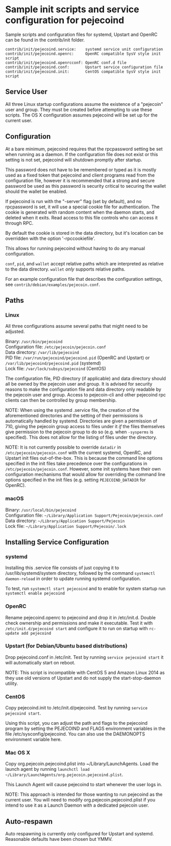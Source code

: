Sample init scripts and service configuration for pejecoind
==========================================================

Sample scripts and configuration files for systemd, Upstart and OpenRC
can be found in the contrib/init folder.

    contrib/init/pejecoind.service:    systemd service unit configuration
    contrib/init/pejecoind.openrc:     OpenRC compatible SysV style init script
    contrib/init/pejecoind.openrcconf: OpenRC conf.d file
    contrib/init/pejecoind.conf:       Upstart service configuration file
    contrib/init/pejecoind.init:       CentOS compatible SysV style init script

Service User
---------------------------------

All three Linux startup configurations assume the existence of a "pejecoin" user
and group.  They must be created before attempting to use these scripts.
The OS X configuration assumes pejecoind will be set up for the current user.

Configuration
---------------------------------

At a bare minimum, pejecoind requires that the rpcpassword setting be set
when running as a daemon.  If the configuration file does not exist or this
setting is not set, pejecoind will shutdown promptly after startup.

This password does not have to be remembered or typed as it is mostly used
as a fixed token that pejecoind and client programs read from the configuration
file, however it is recommended that a strong and secure password be used
as this password is security critical to securing the wallet should the
wallet be enabled.

If pejecoind is run with the "-server" flag (set by default), and no rpcpassword is set,
it will use a special cookie file for authentication. The cookie is generated with random
content when the daemon starts, and deleted when it exits. Read access to this file
controls who can access it through RPC.

By default the cookie is stored in the data directory, but it's location can be overridden
with the option '-rpccookiefile'.

This allows for running pejecoind without having to do any manual configuration.

`conf`, `pid`, and `wallet` accept relative paths which are interpreted as
relative to the data directory. `wallet` *only* supports relative paths.

For an example configuration file that describes the configuration settings,
see `contrib/debian/examples/pejecoin.conf`.

Paths
---------------------------------

### Linux

All three configurations assume several paths that might need to be adjusted.

Binary:              `/usr/bin/pejecoind`  
Configuration file:  `/etc/pejecoin/pejecoin.conf`  
Data directory:      `/var/lib/pejecoind`  
PID file:            `/var/run/pejecoind/pejecoind.pid` (OpenRC and Upstart) or `/var/lib/pejecoind/pejecoind.pid` (systemd)  
Lock file:           `/var/lock/subsys/pejecoind` (CentOS)  

The configuration file, PID directory (if applicable) and data directory
should all be owned by the pejecoin user and group.  It is advised for security
reasons to make the configuration file and data directory only readable by the
pejecoin user and group.  Access to pejecoin-cli and other pejecoind rpc clients
can then be controlled by group membership.

NOTE: When using the systemd .service file, the creation of the aforementioned
directories and the setting of their permissions is automatically handled by
systemd. Directories are given a permission of 710, giving the pejecoin group
access to files under it _if_ the files themselves give permission to the
pejecoin group to do so (e.g. when `-sysperms` is specified). This does not allow
for the listing of files under the directory.

NOTE: It is not currently possible to override `datadir` in
`/etc/pejecoin/pejecoin.conf` with the current systemd, OpenRC, and Upstart init
files out-of-the-box. This is because the command line options specified in the
init files take precedence over the configurations in
`/etc/pejecoin/pejecoin.conf`. However, some init systems have their own
configuration mechanisms that would allow for overriding the command line
options specified in the init files (e.g. setting `PEJECOIND_DATADIR` for
OpenRC).

### macOS

Binary:              `/usr/local/bin/pejecoind`  
Configuration file:  `~/Library/Application Support/Pejecoin/pejecoin.conf`  
Data directory:      `~/Library/Application Support/Pejecoin`  
Lock file:           `~/Library/Application Support/Pejecoin/.lock`  

Installing Service Configuration
-----------------------------------

### systemd

Installing this .service file consists of just copying it to
/usr/lib/systemd/system directory, followed by the command
`systemctl daemon-reload` in order to update running systemd configuration.

To test, run `systemctl start pejecoind` and to enable for system startup run
`systemctl enable pejecoind`

### OpenRC

Rename pejecoind.openrc to pejecoind and drop it in /etc/init.d.  Double
check ownership and permissions and make it executable.  Test it with
`/etc/init.d/pejecoind start` and configure it to run on startup with
`rc-update add pejecoind`

### Upstart (for Debian/Ubuntu based distributions)

Drop pejecoind.conf in /etc/init.  Test by running `service pejecoind start`
it will automatically start on reboot.

NOTE: This script is incompatible with CentOS 5 and Amazon Linux 2014 as they
use old versions of Upstart and do not supply the start-stop-daemon utility.

### CentOS

Copy pejecoind.init to /etc/init.d/pejecoind. Test by running `service pejecoind start`.

Using this script, you can adjust the path and flags to the pejecoind program by
setting the PEJECOIND and FLAGS environment variables in the file
/etc/sysconfig/pejecoind. You can also use the DAEMONOPTS environment variable here.

### Mac OS X

Copy org.pejecoin.pejecoind.plist into ~/Library/LaunchAgents. Load the launch agent by
running `launchctl load ~/Library/LaunchAgents/org.pejecoin.pejecoind.plist`.

This Launch Agent will cause pejecoind to start whenever the user logs in.

NOTE: This approach is intended for those wanting to run pejecoind as the current user.
You will need to modify org.pejecoin.pejecoind.plist if you intend to use it as a
Launch Daemon with a dedicated pejecoin user.

Auto-respawn
-----------------------------------

Auto respawning is currently only configured for Upstart and systemd.
Reasonable defaults have been chosen but YMMV.
